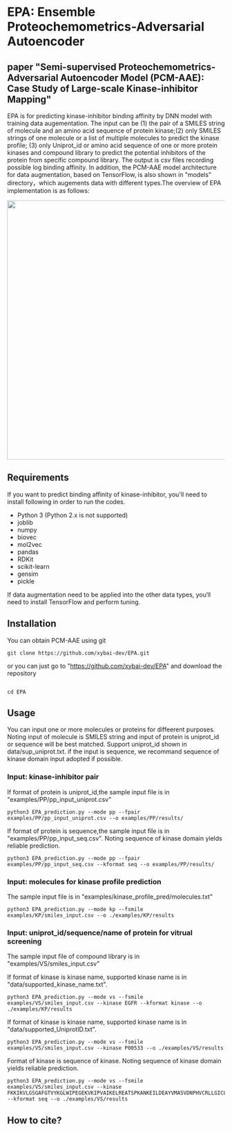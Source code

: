 # EPA: Ensemble Proteochemometrics-Adversarial Autoencoder
## paper "Semi-supervised Proteochemometrics-Adversarial Autoencoder Model (PCM-AAE): Case Study of Large-scale Kinase-inhibitor Mapping"

EPA is for predicting kinase-inhibitor binding affinity by DNN model with training data augementation. The input can be (1) the pair of a SMILES string of molecule and an amino acid sequence of protein kinase;(2) only SMILES strings of one molecule or a list of multiple molecules to predict the kinase profile; (3) only Uniprot_id or amino acid sequence of one or more protein kinases and compound library to predict the potential inhibitors of the protein from specific compound library. The output is csv files recording possible log binding affinity. In addition, the PCM-AAE model architecture for data augmentation, based on TensorFlow, is also shown in "models" directory，which augements data with different types.The overview of EPA implementation is as follows:

<div align="center">
<p><img src="https://github.com/xybai-dev/EPA/raw/master/png/EPA.png" width="600" /></p>
</div>

## Requirements

If you want to predict binding affinity of kinase-inhibitor, you'll need to install following in order to run the codes.

*  Python 3 (Python 2.x is not supported)
*  joblib
*  numpy
*  biovec
*  mol2vec
*  pandas
*  RDKit
*  scikit-learn
*  gensim
*  pickle

If data augmentation need to be applied into the other data types, you‘ll need to install TensorFlow and perform tuning.

## Installation
You can obtain PCM-AAE using git
```
git clone https://github.com/xybai-dev/EPA.git
```
or you can just go to "https://github.com/xybai-dev/EPA" and download the repository
```

cd EPA
```
## Usage

You can input one or more molecules or proteins for diffeerent purposes. Noting input of molecule is SMILES string and input of protein is uniprot_id or sequence will be best matched. Support uniprot_id shown in data/sup_uniprot.txt. if the input is sequence, we recommand sequence of kinase domain input adopted if possible.

### Input: kinase-inhibitor pair
If format of protein is uniprot_id,the sample input file is in "examples/PP/pp_input_uniprot.csv"

```
python3 EPA_prediction.py --mode pp --fpair examples/PP/pp_input_uniprot.csv --o examples/PP/results/

```
If format of protein is sequence,the sample input file is in "examples/PP/pp_input_seq.csv". Noting sequence of kinase domain yields reliable prediction.
```
python3 EPA_prediction.py --mode pp --fpair examples/PP/pp_input_seq.csv --kformat seq --o examples/PP/results/

```

### Input: molecules for kinase profile prediction
The sample input file is in "examples/kinase_profile_pred/molecules.txt"
```
python3 EPA_prediction.py --mode kp --fsmile examples/KP/smiles_input.csv --o ./examples/KP/results

```

### Input: uniprot_id/sequence/name of protein for vitrual screening
The sample input file of compound library is in "examples/VS/smiles_input.csv"

If format of kinase is kinase name, supported kinase name is in "data/supported_kinase_name.txt".

```
python3 EPA_prediction.py --mode vs --fsmile examples/VS/smiles_input.csv --kinase EGFR --kformat kinase --o ./examples/KP/results

```
If format of kinase is kinase name, supported kinase name is in "data/supported_UniprotID.txt".
```
python3 EPA_prediction.py --mode vs --fsmile examples/VS/smiles_input.csv --kinase P00533 --o ./examples/VS/results
```

Format of kinase is sequence of kinase. Noting sequence of kinase domain yields reliable prediction.
```
python3 EPA_prediction.py --mode vs --fsmile examples/VS/smiles_input.csv --kinase FKKIKVLGSGAFGTVYKGLWIPEGEKVKIPVAIKELREATSPKANKEILDEAYVMASVDNPHVCRLLGICLTSTVQLITQLMPFGCLLDYVREHKDNIGSQYLLNWCVQIAKGMNYLEDRRLVHRDLAARNVLVKTPQHVKITDFGLAKLLGAEEKEYHAEGGKVPIKWMALESILHRIYTHQSDVWSYGVTVWELMTFGSKPYDGIPASEISSILEKGERLPQPPICTIDVYMIMVKCWMIDADSRPKFRELIIEFS --kformat seq --o ./examples/VS/results

```

## How to cite?







